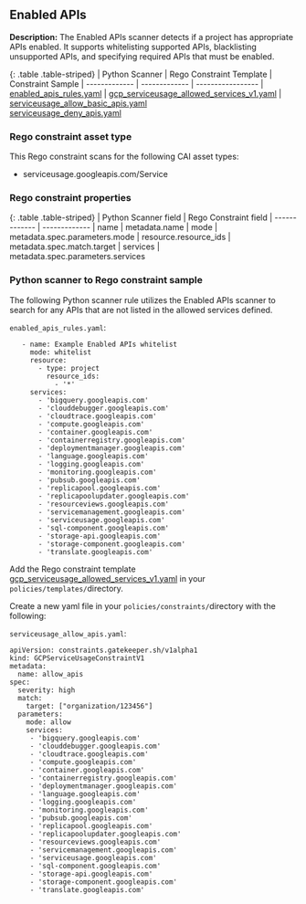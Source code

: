 ## Enabled APIs

**Description:** The Enabled APIs scanner detects if a project has appropriate 
APIs enabled. It supports whitelisting supported APIs, blacklisting unsupported 
APIs, and specifying required APIs that must be enabled.

{: .table .table-striped}
| Python Scanner | Rego Constraint Template | Constraint Sample
| ------------- | ------------- | -----------------
| [enabled_apis_rules.yaml](https://github.com/forseti-security/terraform-google-forseti/blob/master/modules/rules/templates/rules/enabled_apis_rules.yaml) | [gcp_serviceusage_allowed_services_v1.yaml](https://github.com/forseti-security/policy-library/blob/master/policies/templates/gcp_serviceusage_allowed_services_v1.yaml) | [serviceusage_allow_basic_apis.yaml](https://github.com/forseti-security/policy-library/blob/master/samples/serviceusage_allow_basic_apis.yaml)<br>[serviceusage_deny_apis.yaml](https://github.com/forseti-security/policy-library/blob/master/samples/serviceusage_deny_apis.yaml)

### Rego constraint asset type

This Rego constraint scans for the following CAI asset types:

- serviceusage.googleapis.com/Service

### Rego constraint properties

{: .table .table-striped}
| Python Scanner field | Rego Constraint field
| ------------- | -------------
| name | metadata.name
| mode | metadata.spec.parameters.mode
| resource.resource_ids | metadata.spec.match.target
| services | metadata.spec.parameters.services

### Python scanner to Rego constraint sample

The following Python scanner rule utilizes the Enabled APIs scanner to search 
for any APIs that are not listed in the allowed services defined.

`enabled_apis_rules.yaml`:
```
   - name: Example Enabled APIs whitelist
     mode: whitelist
     resource:
       - type: project
         resource_ids:
           - '*'
     services:
       - 'bigquery.googleapis.com'
       - 'clouddebugger.googleapis.com'
       - 'cloudtrace.googleapis.com'
       - 'compute.googleapis.com'
       - 'container.googleapis.com'
       - 'containerregistry.googleapis.com'
       - 'deploymentmanager.googleapis.com'
       - 'language.googleapis.com'
       - 'logging.googleapis.com'
       - 'monitoring.googleapis.com'
       - 'pubsub.googleapis.com'
       - 'replicapool.googleapis.com'
       - 'replicapoolupdater.googleapis.com'
       - 'resourceviews.googleapis.com'
       - 'servicemanagement.googleapis.com'
       - 'serviceusage.googleapis.com'
       - 'sql-component.googleapis.com'
       - 'storage-api.googleapis.com'
       - 'storage-component.googleapis.com'
       - 'translate.googleapis.com'

```

Add the Rego constraint template 
[gcp_serviceusage_allowed_services_v1.yaml](https://github.com/forseti-security/policy-library/blob/master/policies/templates/gcp_serviceusage_allowed_services_v1.yaml) 
in your `policies/templates/`directory.

Create a new yaml file in your `policies/constraints/`directory with the following:

`serviceusage_allow_apis.yaml`:
```
apiVersion: constraints.gatekeeper.sh/v1alpha1
kind: GCPServiceUsageConstraintV1
metadata:
  name: allow_apis
spec:
  severity: high
  match:
    target: ["organization/123456"]
  parameters:
    mode: allow
    services:
     - 'bigquery.googleapis.com'
     - 'clouddebugger.googleapis.com'
     - 'cloudtrace.googleapis.com'
     - 'compute.googleapis.com'
     - 'container.googleapis.com'
     - 'containerregistry.googleapis.com'
     - 'deploymentmanager.googleapis.com'
     - 'language.googleapis.com'
     - 'logging.googleapis.com'
     - 'monitoring.googleapis.com'
     - 'pubsub.googleapis.com'
     - 'replicapool.googleapis.com'
     - 'replicapoolupdater.googleapis.com'
     - 'resourceviews.googleapis.com'
     - 'servicemanagement.googleapis.com'
     - 'serviceusage.googleapis.com'
     - 'sql-component.googleapis.com'
     - 'storage-api.googleapis.com'
     - 'storage-component.googleapis.com'
     - 'translate.googleapis.com'
```

